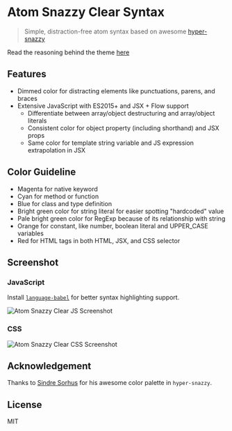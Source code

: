 # Atom Snazzy Clear Syntax

> Simple, distraction-free atom syntax based on awesome [hyper-snazzy](https://github.com/sindresorhus/hyper-snazzy)

Read the reasoning behind the theme [here](https://fatihkalifa.com/designing-new-syntax-theme-for-atom)

## Features

- Dimmed color for distracting elements like punctuations, parens, and braces
- Extensive JavaScript with ES2015+ and JSX + Flow support
  - Differentiate between array/object destructuring and array/object literals
  - Consistent color for object property (including shorthand) and JSX props
  - Same color for template string variable and JS expression extrapolation in JSX

## Color Guideline

- Magenta for native keyword
- Cyan for method or function
- Blue for class and type definition
- Bright green color for string literal for easier spotting "hardcoded" value
- Pale bright green color for RegExp because of its relationship with string
- Orange for constant, like number, boolean literal and UPPER_CASE variables
- Red for HTML tags in both HTML, JSX, and CSS selector

## Screenshot

### JavaScript

Install [`language-babel`](https://atom.io/packages/language-babel) for better syntax highlighting support.

![Atom Snazzy Clear JS Screenshot](https://cloud.githubusercontent.com/assets/499192/23095882/0f9d90f4-f612-11e6-926d-70f9bf58c07a.png)

### CSS

![Atom Snazzy Clear CSS Screenshot](https://cloud.githubusercontent.com/assets/499192/23095881/0f9cd5ce-f612-11e6-80ce-a19b18370ecc.png)


## Acknowledgement

Thanks to [Sindre Sorhus](https://github.com/sindresorhus) for his awesome color palette in `hyper-snazzy`.

## License

MIT
